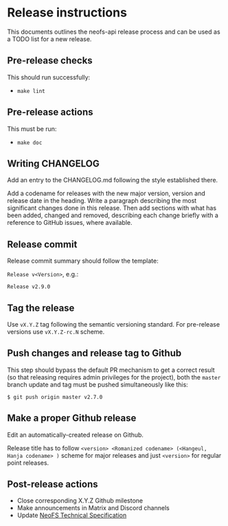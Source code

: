 # Release instructions

This documents outlines the neofs-api release process and can be used as a TODO
list for a new release.

## Pre-release checks

This should run successfully:
* `make lint`

## Pre-release actions

This must be run:
* `make doc`

## Writing CHANGELOG

Add an entry to the CHANGELOG.md following the style established there.

Add a codename for releases with the new major version, version and release date in
the heading. Write a paragraph describing the most significant changes done in
this release. Then add sections with what has been added, changed and removed,
describing each change briefly with a reference to GitHub issues, where
available.

## Release commit

Release commit summary should follow the template:

`Release v<Version>`, e.g.:

```
Release v2.9.0
```

## Tag the release

Use `vX.Y.Z` tag following the semantic versioning standard. For pre-release
versions use `vX.Y.Z-rc.N` scheme.

## Push changes and release tag to Github

This step should bypass the default PR mechanism to get a correct result (so
that releasing requires admin privileges for the project), both the `master`
branch update and tag must be pushed simultaneously like this:

```
$ git push origin master v2.7.0
```

## Make a proper Github release

Edit an automatically-created release on Github.

Release title has to follow `<version> <Romanized codename> (<Hangeul, Hanja
codename> )` scheme for major releases and just `<version>` for regular point
releases.

## Post-release actions

* Close corresponding X.Y.Z Github milestone
* Make announcements in Matrix and Discord channels
* Update [NeoFS Technical Specification](https://github.com/nspcc-dev/neofs-spec)
